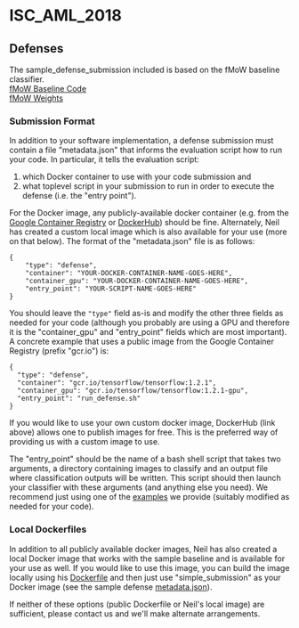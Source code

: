 # ISC_AML_2018

## Defenses

The sample_defense_submission included is based on the fMoW baseline classifier.  
[fMoW Baseline Code](https://github.com/fMoW/baseline)  
[fMoW Weights](https://github.com/fMoW/baseline/releases)  


### Submission Format

In addition to your software implementation, a defense submission must contain a file "metadata.json" that informs the evaluation script how to run your code.  In particular, it tells the evaluation script:

1. which Docker container to use with your code submission and 
2. what toplevel script in your submission to run in order to execute the defense (i.e. the "entry point").  

For the Docker image, any publicly-available docker container (e.g. from the [Google Container Registry](https://cloud.google.com/container-registry/) or [DockerHub](https://hub.docker.com)) should be fine.  Alternately, Neil has created a custom local image which is also available for your use (more on that below).  The format of the "metadata.json" file is as follows:


```
{
	"type": "defense", 
	"container": "YOUR-DOCKER-CONTAINER-NAME-GOES-HERE",   
	"container_gpu": "YOUR-DOCKER-CONTAINER-NAME-GOES-HERE",  
	"entry_point": "YOUR-SCRIPT-NAME-GOES-HERE"  
}
``` 

You should leave the <code>"type"</code> field as-is and modify the other three fields as needed for your code (although you probably are using a GPU and therefore it is the "container_gpu" and "entry_point" fields which are most important).  A concrete example that uses a public image from the Google Container Registry (prefix "gcr.io") is:
```
{
  "type": "defense",
  "container": "gcr.io/tensorflow/tensorflow:1.2.1",
  "container_gpu": "gcr.io/tensorflow/tensorflow:1.2.1-gpu",
  "entry_point": "run_defense.sh"
}
```
If you would like to use your own custom docker image, DockerHub (link above) allows one to publish images for free.   This is the preferred way of providing us with a custom image to use.

The "entry_point" should be the name of a bash shell script that takes two arguments, a directory containing images to classify and an output file where classification outputs will be written.  This script should then launch your classifier with these arguments (and anything else you need).  We recommend just using one of the [examples](./sample_defense/run_defense_noop.sh)  we provide (suitably modified as needed for your code).


### Local Dockerfiles
In addition to all publicly available docker images, Neil has also created a local Docker image that works with the sample baseline and is available for your use as well.  If you would like to use this image, you can build the image locally using his [Dockerfile](./Dockerfile) and then just use "simple_submission" as your Docker image (see the sample defense [metadata.json](./sample_defense/metadata.json)).

If neither of these options (public Dockerfile or Neil's local image) are sufficient, please contact us and we'll make alternate arrangements.
